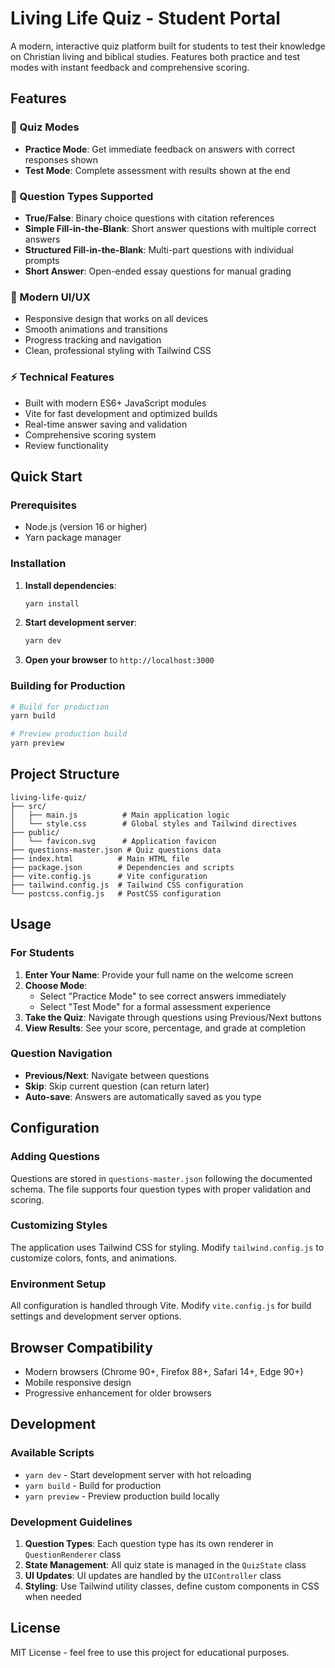 # Living Life Quiz - Student Portal

A modern, interactive quiz platform built for students to test their knowledge on Christian living and biblical studies. Features both practice and test modes with instant feedback and comprehensive scoring.

## Features

### 🎯 Quiz Modes
- **Practice Mode**: Get immediate feedback on answers with correct responses shown
- **Test Mode**: Complete assessment with results shown at the end

### 📝 Question Types Supported
- **True/False**: Binary choice questions with citation references
- **Simple Fill-in-the-Blank**: Short answer questions with multiple correct answers
- **Structured Fill-in-the-Blank**: Multi-part questions with individual prompts
- **Short Answer**: Open-ended essay questions for manual grading

### 🎨 Modern UI/UX
- Responsive design that works on all devices
- Smooth animations and transitions
- Progress tracking and navigation
- Clean, professional styling with Tailwind CSS

### ⚡ Technical Features
- Built with modern ES6+ JavaScript modules
- Vite for fast development and optimized builds
- Real-time answer saving and validation
- Comprehensive scoring system
- Review functionality

## Quick Start

### Prerequisites
- Node.js (version 16 or higher)
- Yarn package manager

### Installation

1. **Install dependencies**:
   ```bash
   yarn install
   ```

2. **Start development server**:
   ```bash
   yarn dev
   ```

3. **Open your browser** to `http://localhost:3000`

### Building for Production

```bash
# Build for production
yarn build

# Preview production build
yarn preview
```

## Project Structure

```
living-life-quiz/
├── src/
│   ├── main.js          # Main application logic
│   └── style.css        # Global styles and Tailwind directives
├── public/
│   └── favicon.svg      # Application favicon
├── questions-master.json # Quiz questions data
├── index.html          # Main HTML file
├── package.json        # Dependencies and scripts
├── vite.config.js      # Vite configuration
├── tailwind.config.js  # Tailwind CSS configuration
└── postcss.config.js   # PostCSS configuration
```

## Usage

### For Students

1. **Enter Your Name**: Provide your full name on the welcome screen
2. **Choose Mode**: 
   - Select "Practice Mode" to see correct answers immediately
   - Select "Test Mode" for a formal assessment experience
3. **Take the Quiz**: Navigate through questions using Previous/Next buttons
4. **View Results**: See your score, percentage, and grade at completion

### Question Navigation
- **Previous/Next**: Navigate between questions
- **Skip**: Skip current question (can return later)
- **Auto-save**: Answers are automatically saved as you type

## Configuration

### Adding Questions
Questions are stored in `questions-master.json` following the documented schema. The file supports four question types with proper validation and scoring.

### Customizing Styles
The application uses Tailwind CSS for styling. Modify `tailwind.config.js` to customize colors, fonts, and animations.

### Environment Setup
All configuration is handled through Vite. Modify `vite.config.js` for build settings and development server options.

## Browser Compatibility

- Modern browsers (Chrome 90+, Firefox 88+, Safari 14+, Edge 90+)
- Mobile responsive design
- Progressive enhancement for older browsers

## Development

### Available Scripts

- `yarn dev` - Start development server with hot reloading
- `yarn build` - Build for production
- `yarn preview` - Preview production build locally

### Development Guidelines

1. **Question Types**: Each question type has its own renderer in `QuestionRenderer` class
2. **State Management**: All quiz state is managed in the `QuizState` class
3. **UI Updates**: UI updates are handled by the `UIController` class
4. **Styling**: Use Tailwind utility classes, define custom components in CSS when needed

## License

MIT License - feel free to use this project for educational purposes.
